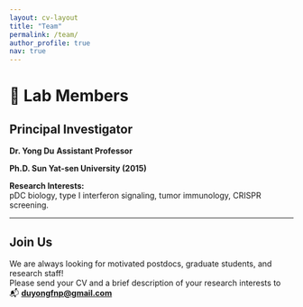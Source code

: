 ```yaml
---
layout: cv-layout
title: "Team"
permalink: /team/
author_profile: true
nav: true
---
```


# 👥 Lab Members

## Principal Investigator

**Dr. Yong Du**    **Assistant Professor**

**Ph.D. Sun Yat-sen University (2015)**

**Research Interests:**  
pDC biology, type I interferon signaling, tumor immunology, CRISPR screening.

---

## Join Us

We are always looking for motivated postdocs, graduate students, and research staff!  
Please send your CV and a brief description of your research interests to  
📬 **[duyongfnp@gmail.com](mailto:duyongfnp@gmail.com)**

